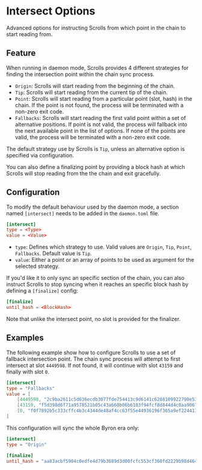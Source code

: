 # Intersect Options

Advanced options for instructing Scrolls from which point in the chain to start reading from.

## Feature

When running in daemon mode, Scrolls provides 4 different strategies for finding the intersection point within the chain sync process.

- `Origin`: Scrolls will start reading from the beginning of the chain.
- `Tip`: Scrolls will start reading from the current tip of the chain.
- `Point`: Scrolls will start reading from a particular point (slot, hash) in the chain. If the point is not found, the process will be terminated with a non-zero exit code.
- `Fallbacks`: Scrolls will start reading the first valid point within a set of alternative positions. If point is not valid, the process will fallback into the next available point in the list of options. If none of the points are valid, the process will be terminated with a non-zero exit code.

The default strategy use by Scrolls is `Tip`, unless an alternative option is specified via configuration.

You can also define a finalizing point by providing a block hash at which Scrolls will stop reading from the the chain and exit gracefully.

## Configuration

To modify the default behaviour used by the daemon mode, a section named `[intersect]` needs to be added in the `daemon.toml` file.

```toml
[intersect]
type = <Type>
value = <Value>
```

- `type`: Defines which strategy to use. Valid values are `Origin`, `Tip`, `Point`, `Fallbacks`. Default value is `Tip`.
- `value`: Either a point or an array of points to be used as argument for the selected strategy.

If you'd like it to only sync an specific section of the chain, you can also instruct Scrolls to stop syncing when it reaches an specific block hash by defining a `[finalize]` config:

```toml
[finalize]
until_hash = <BlockHash>
```

Note that unlike the intersect point, no slot is provided for the finalizer.

## Examples

The following example show how to configure Scrolls to use a set of fallback intersection point. The chain sync process will attempt to first intersect at slot `4449598`. If not found, it will continue with slot `43159` and finally with slot `0`.

```toml
[intersect]
type = "Fallbacks"
value = [
    [4449598, "2c9ba2611c5d636ecdb3077fde754413c9d6141c6288109922790e53bbb938b5"],
    [43159, "f5d398d6f71a9578521b05c43a668b06b6103f94fcf8d844d4c0aa906704b7a6"],
    [0, "f0f7892b5c333cffc4b3c4344de48af4cc63f55e44936196f365a9ef2244134f"],
]
```

This configuration will sync the whole Byron era only:

```toml
[intersect]
type = "Origin"

[finalize]
until_hash = "aa83acbf5904c0edfe4d79b3689d3d00fcfc553cf360fd2229b98d464c28e9de"
```
